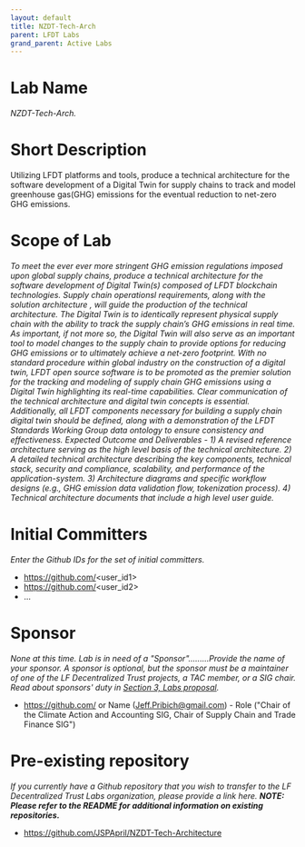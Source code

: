 ```yaml
---
layout: default
title: NZDT-Tech-Arch
parent: LFDT Labs
grand_parent: Active Labs
---
```

# Lab Name
_NZDT-Tech-Arch._



# Short Description
Utilizing LFDT platforms and tools, produce a technical architecture for the software development of a Digital Twin for supply chains to track and model greenhouse gas(GHG) emissions for the eventual reduction to net-zero GHG emissions.

# Scope of Lab
_To meet the ever ever more stringent GHG emission regulations imposed upon global supply chains, produce a technical architecture for the software development of Digital Twin(s) composed of LFDT blockchain technologies. Supply chain operationsl requirements, along with the solution architecture , will guide the production of the technical architecture. The Digital Twin is to identically represent physical supply chain with the ability to track the supply chain’s GHG emissions in real time. As important, if not more so, the Digital Twin will also serve as an important tool to model changes to the supply chain to provide options for reducing GHG emissions or to ultimately achieve a net-zero footprint. With no standard procedure within global industry on the construction of a digital twin, LFDT open source software is to be promoted as the premier solution for the tracking and modeling of supply chain GHG emissions using a Digital Twin highlighting its real-time capabilities. Clear communication of the technical architecture and digital twin concepts is essential. Additionally, all LFDT components necessary for building a supply chain digital twin should be defined, along with a demonstration of the LFDT Standards Working Group data ontology to ensure consistency and effectiveness.                     Expected Outcome and Deliverables - 1) A revised reference architecture serving as the high level basis of the technical architecture. 2) A detailed technical architecture describing the key components, technical stack, security and compliance, scalability, and performance of the application-system. 3) Architecture diagrams and specific workflow designs (e.g., GHG emission data validation flow, tokenization process). 4) Technical architecture documents that include a high level user guide._

# Initial Committers
_Enter the Github IDs for the set of initial committers._
- https://github.com/<user_id1>
- https://github.com/<user_id2>
- ...

# Sponsor
_None at this time. Lab is in need of a "Sponsor".........Provide the name of your sponsor. A sponsor is optional, but the sponsor must be a maintainer of one of the LF Decentralized Trust projects, a TAC member, or a SIG chair. Read about sponsors' duty in [Section 3, Labs proposal](./index.md#process-to-propose-a-new-lab)._
- https://github.com/<JSPApril> or Name (Jeff.Pribich@gmail.com) - Role ("Chair of the Climate Action and Accounting SIG, Chair of Supply Chain and Trade Finance SIG")

# Pre-existing repository
_If you currently have a Github repository that you wish to transfer to the LF Decentralized Trust Labs organization, please provide a link here. **NOTE: Please refer to the README for additional information on existing repositories.**_
- https://github.com/JSPApril/NZDT-Tech-Architecture
